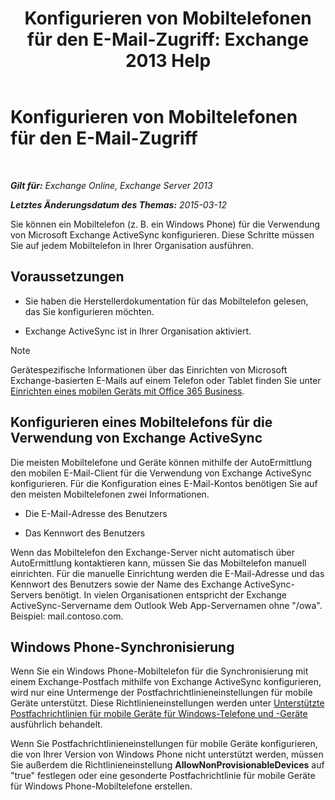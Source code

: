 ﻿---
title: 'Konfigurieren von Mobiltelefonen für den E-Mail-Zugriff: Exchange 2013 Help'
TOCTitle: Konfigurieren von Mobiltelefonen für den E-Mail-Zugriff
ms:assetid: 8d6e2cea-265a-43d9-a074-076f35658436
ms:mtpsurl: https://technet.microsoft.com/de-de/library/Bb123704(v=EXCHG.150)
ms:contentKeyID: 52062738
ms.date: 04/24/2018
mtps_version: v=EXCHG.150
ms.translationtype: HT
---

# Konfigurieren von Mobiltelefonen für den E-Mail-Zugriff

 

_**Gilt für:** Exchange Online, Exchange Server 2013_

_**Letztes Änderungsdatum des Themas:** 2015-03-12_

Sie können ein Mobiltelefon (z. B. ein Windows Phone) für die Verwendung von Microsoft Exchange ActiveSync konfigurieren. Diese Schritte müssen Sie auf jedem Mobiltelefon in Ihrer Organisation ausführen.

## Voraussetzungen

  - Sie haben die Herstellerdokumentation für das Mobiltelefon gelesen, das Sie konfigurieren möchten.

  - Exchange ActiveSync ist in Ihrer Organisation aktiviert.


> [!NOTE]
> Gerätespezifische Informationen über das Einrichten von Microsoft Exchange-basierten E-Mails auf einem Telefon oder Tablet finden Sie unter <A href="https://support.office.com/de-de/article/set-up-a-mobile-device-using-office-365-for-business-7dabb6cb-0046-40b6-81fe-767e0b1f014f">Einrichten eines mobilen Geräts mit Office 365 Business</A>.



## Konfigurieren eines Mobiltelefons für die Verwendung von Exchange ActiveSync

Die meisten Mobiltelefone und Geräte können mithilfe der AutoErmittlung den mobilen E-Mail-Client für die Verwendung von Exchange ActiveSync konfigurieren. Für die Konfiguration eines E-Mail-Kontos benötigen Sie auf den meisten Mobiltelefonen zwei Informationen.

  - Die E-Mail-Adresse des Benutzers

  - Das Kennwort des Benutzers

Wenn das Mobiltelefon den Exchange-Server nicht automatisch über AutoErmittlung kontaktieren kann, müssen Sie das Mobiltelefon manuell einrichten. Für die manuelle Einrichtung werden die E-Mail-Adresse und das Kennwort des Benutzers sowie der Name des Exchange ActiveSync-Servers benötigt. In vielen Organisationen entspricht der Exchange ActiveSync-Servername dem Outlook Web App-Servernamen ohne "/owa". Beispiel: mail.contoso.com.

## Windows Phone-Synchronisierung

Wenn Sie ein Windows Phone-Mobiltelefon für die Synchronisierung mit einem Exchange-Postfach mithilfe von Exchange ActiveSync konfigurieren, wird nur eine Untermenge der Postfachrichtlinieneinstellungen für mobile Geräte unterstützt. Diese Richtlinieneinstellungen werden unter [Unterstützte Postfachrichtlinien für mobile Geräte für Windows-Telefone und -Geräte](supported-mobile-device-mailbox-policies-for-windows-phones-and-devices-exchange-2013-help.md) ausführlich behandelt.

Wenn Sie Postfachrichtlinieneinstellungen für mobile Geräte konfigurieren, die von Ihrer Version von Windows Phone nicht unterstützt werden, müssen Sie außerdem die Richtlinieneinstellung **AllowNonProvisionableDevices** auf "true" festlegen oder eine gesonderte Postfachrichtlinie für mobile Geräte für Windows Phone-Mobiltelefone erstellen.

